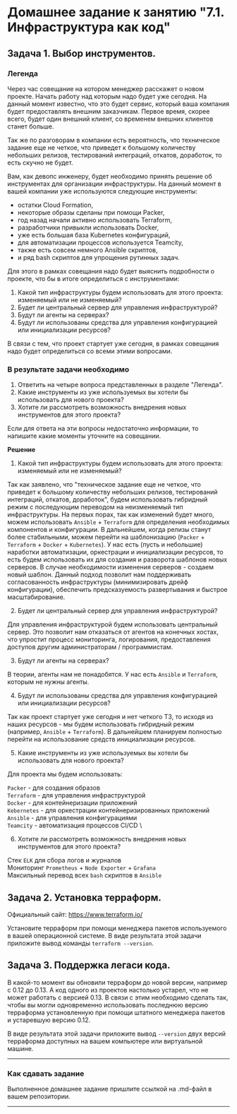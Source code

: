 # Домашнее задание к занятию "7.1. Инфраструктура как код"

## Задача 1. Выбор инструментов. 

### Легенда

Через час совещание на котором менеджер расскажет о новом проекте. Начать работу над которым надо 
будет уже сегодня. 
На данный момент известно, что это будет сервис, который ваша компания будет предоставлять внешним заказчикам.
Первое время, скорее всего, будет один внешний клиент, со временем внешних клиентов станет больше.

Так же по разговорам в компании есть вероятность, что техническое задание еще не четкое, что приведет к большому
количеству небольших релизов, тестирований интеграций, откатов, доработок, то есть скучно не будет.  

Вам, как девопс инженеру, будет необходимо принять решение об инструментах для организации инфраструктуры.
На данный момент в вашей компании уже используются следующие инструменты: 
- остатки Сloud Formation, 
- некоторые образы сделаны при помощи Packer,
- год назад начали активно использовать Terraform, 
- разработчики привыкли использовать Docker, 
- уже есть большая база Kubernetes конфигураций, 
- для автоматизации процессов используется Teamcity, 
- также есть совсем немного Ansible скриптов, 
- и ряд bash скриптов для упрощения рутинных задач.  

Для этого в рамках совещания надо будет выяснить подробности о проекте, что бы в итоге определиться с инструментами:

1. Какой тип инфраструктуры будем использовать для этого проекта: изменяемый или не изменяемый?
2. Будет ли центральный сервер для управления инфраструктурой?
3. Будут ли агенты на серверах?
4. Будут ли использованы средства для управления конфигурацией или инициализации ресурсов? 

В связи с тем, что проект стартует уже сегодня, в рамках совещания надо будет определиться со всеми этими вопросами.

### В результате задачи необходимо

1. Ответить на четыре вопроса представленных в разделе "Легенда". 
1. Какие инструменты из уже используемых вы хотели бы использовать для нового проекта? 
1. Хотите ли рассмотреть возможность внедрения новых инструментов для этого проекта? 

Если для ответа на эти вопросы недостаточно информации, то напишите какие моменты уточните на совещании.


**Решение**

1) Какой тип инфраструктуры будем использовать для этого проекта: изменяемый или не изменяемый?

Так как заявлено, что "техническое задание еще не четкое, что приведет к большому
количеству небольших релизов, тестирований интеграций, откатов, доработок", будем использовать гибридный режим с последующим переводом на неизменяемый тип инфраструктуры. На первых порах, так как изменений будет много, можем использовать `Ansible` + `Terraform` для определения необходимых компонентов и конфигурации. В дальнейшем, когда релизы станут более стабильными, можем перейти на шаблонизацию (`Packer` + `Terraform` + `Docker` + `Kubernetes`). У нас есть (пусть и небольшие) наработки автоматизации, оркестрации и инициализации ресурсов, то есть будем использовать их для создания и разворота шаблонов новых серверов. В случае необходимости изменения серверов - создаем новый шаблон. Данный подход позволит нам поддерживать согласованность инфраструктуры (минимизировать дрейф конфигурации), обеспечить предсказуемость развертывания и быстрое масштабирование.

2) Будет ли центральный сервер для управления инфраструктурой?

Для управления инфраструктурой будем использовать центральный сервер. Это позволит нам отказаться от агентов на конечных хостах, что упростит процесс мониторинга, логирования, предоставления доступов другим администраторам / программистам.

3) Будут ли агенты на серверах?

В теории, агенты нам не понадобятся. У нас есть `Ansible` и `Terraform`, которым не нужны агенты.

4) Будут ли использованы средства для управления конфигурацией или инициализации ресурсов?

Так как проект стартует уже сегодня и нет четкого ТЗ, то исходя из наших ресурсов - мы будем использовать гибридный режим (например, `Ansible` + `Terraform`). В дальнейшем планируем полностью перейти на использование средств инициализации ресурсов.

5) Какие инструменты из уже используемых вы хотели бы использовать для нового проекта?

Для проекта мы будем использовать:

`Packer` - для создания образов \
`Terraform` - для управления инфраструктурой \
`Docker` - для контейнеризации приложений \
`Kebernetes` - для оркестрации контейнеризированных приложений \
`Ansible` - для управления конфигурациями \
`Teamcity` - автоматизация процессов CI/CD \

6) Хотите ли рассмотреть возможность внедрения новых инструментов для этого проекта?

Стек `ELK` для сбора логов и журналов \
Мониторинг `Prometheus` + `Node Exporter` + `Grafana` \
Максильный перевод всех `bash` скриптов в `Ansible`

## Задача 2. Установка терраформ. 

Официальный сайт: https://www.terraform.io/

Установите терраформ при помощи менеджера пакетов используемого в вашей операционной системе.
В виде результата этой задачи приложите вывод команды `terraform --version`.

## Задача 3. Поддержка легаси кода. 

В какой-то момент вы обновили терраформ до новой версии, например с 0.12 до 0.13. 
А код одного из проектов настолько устарел, что не может работать с версией 0.13. 
В связи с этим необходимо сделать так, чтобы вы могли одновременно использовать последнюю версию терраформа установленную при помощи
штатного менеджера пакетов и устаревшую версию 0.12. 

В виде результата этой задачи приложите вывод `--version` двух версий терраформа доступных на вашем компьютере 
или виртуальной машине.

---

### Как cдавать задание

Выполненное домашнее задание пришлите ссылкой на .md-файл в вашем репозитории.

---